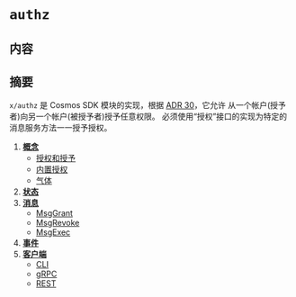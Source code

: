 # `authz`

## 内容

## 摘要

`x/authz` 是 Cosmos SDK 模块的实现，根据 [ADR 30](../../../docs/architecture/adr-030-authz-module.md)，它允许
从一个帐户(授予者)向另一个帐户(被授予者)授予任意权限。 必须使用“授权”接口的实现为特定的消息服务方法一一授予授权。

1. **[概念](01_concepts.md)**
     - [授权和授予](01_concepts.md#Authorization-and-Grant)
     - [内置授权](01_concepts.md#Built-in-Authorizations)
     - [气体](01_concepts.md#gas)
2. **[状态](02_state.md)**
3. **[消息](03_messages.md)**
     - [MsgGrant](03_messages.md#MsgGrant)
     - [MsgRevoke](03_messages.md#MsgRevoke)
     - [MsgExec](03_messages.md#MsgExec)
4. **[事件](04_events.md)**
5. **[客户端](05_client.md)**
     - [CLI](05_client.md#cli)
     - [gRPC](05_client.md#grpc)
     - [REST](05_client.md#rest) 